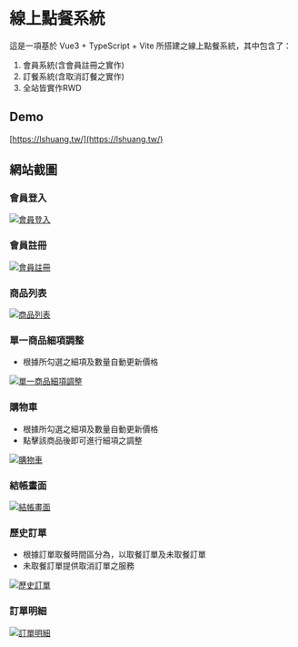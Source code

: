 # 線上點餐系統

這是一項基於 Vue3 + TypeScript + Vite 所搭建之線上點餐系統，其中包含了：  

1. 會員系統(含會員註冊之實作)
2. 訂餐系統(含取消訂餐之實作)
3. 全站皆實作RWD

## Demo

[https://lshuang.tw/](https://lshuang.tw/)

## 網站截圖

### 會員登入

[![會員登入](https://i.imgur.com/UvHaCrs.png "會員登入")](https://i.imgur.com/UvHaCrs.png)

### 會員註冊

[![會員註冊](https://i.imgur.com/1uQaPY8.png "會員註冊")](https://i.imgur.com/1uQaPY8.png)

### 商品列表

[![商品列表](https://i.imgur.com/BzDiwLL.png "商品列表")](https://i.imgur.com/BzDiwLL.png)

### 單一商品細項調整

- 根據所勾選之細項及數量自動更新價格

[![單一商品細項調整](https://i.imgur.com/mdBxZol.png "單一商品細項調整")](https://i.imgur.com/mdBxZol.png)

### 購物車

- 根據所勾選之細項及數量自動更新價格
- 點擊該商品後即可進行細項之調整

[![購物車](https://i.imgur.com/qT0sUlh.png "購物車")](https://i.imgur.com/qT0sUlh.png)

### 結帳畫面

[![結帳畫面](https://i.imgur.com/q9JQN1p.png "結帳畫面")](https://i.imgur.com/mdBxZol.png)

### 歷史訂單

- 根據訂單取餐時間區分為，以取餐訂單及未取餐訂單
- 未取餐訂單提供取消訂單之服務

[![歷史訂單](https://i.imgur.com/r7n9Tky.png "歷史訂單")](https://i.imgur.com/r7n9Tky.png)

### 訂單明細

[![訂單明細](https://i.imgur.com/4Ebd6JE.png "訂單明細")](https://i.imgur.com/4Ebd6JE.png)
